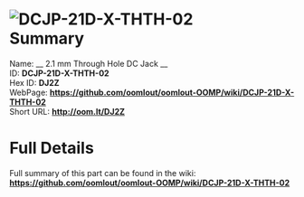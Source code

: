 
![DCJP-21D-X-THTH-02](https://github.com/oomlout/oomlout-OOMP/blob/master/parts/DCJP-21D-X-THTH-02/DCJP-21D-X-THTH-02_420.jpg)   
Summary
=================
  
Name: __ 2.1 mm Through Hole DC Jack __    
ID: __DCJP-21D-X-THTH-02__   
Hex ID: __DJ2Z__   
WebPage: __https://github.com/oomlout/oomlout-OOMP/wiki/DCJP-21D-X-THTH-02__   
Short URL: __http://oom.lt/DJ2Z__   

Full Details
==========================
Full summary of this part can be found in the wiki:   
__https://github.com/oomlout/oomlout-OOMP/wiki/DCJP-21D-X-THTH-02__    

